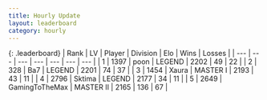 ```yaml
---
title: Hourly Update
layout: leaderboard
category: hourly
---
```


{: .leaderboard}
| Rank | LV | Player | Division | Elo | Wins | Losses |
| --- | --- | --- | --- | --- | --- | --- |
| <span data-change="0">1</span> | 1397 | <span title="ID: 540690">poon</span> | LEGEND | <span data-change="0">2202</span> | <span data-change="0">49</span> | <span data-change="0">22</span> |
| <span data-change="0">2</span> | 328 | <span title="ID: 662312">Ba7</span> | LEGEND | <span data-change="0">2201</span> | <span data-change="0">74</span> | <span data-change="0">37</span> |
| <span data-change="1">3</span> | 1454 | <span title="ID: 200908">Xaura</span> | MASTER I | <span data-change="18">2193</span> | <span data-change="2">43</span> | <span data-change="0">11</span> |
| <span data-change="-1">4</span> | 2796 | <span title="ID: 353063">Sktima</span> | LEGEND | <span data-change="-16">2177</span> | <span data-change="2">34</span> | <span data-change="2">11</span> |
| <span data-change="0">5</span> | 2649 | <span title="ID: 93452">GamingToTheMax</span> | MASTER II | <span data-change="0">2165</span> | <span data-change="0">136</span> | <span data-change="0">67</span> |